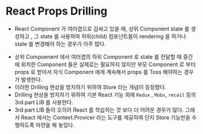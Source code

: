 # React Props Drilling

- React Component 가 여러겹으로 감싸고 있을 때, 상위 Component state 를 생성하고 , 그 state 를 사용하여 하위(child) 컴포넌트들이 rendering 을 하거나 state 를 변경해야 하는 경우가 아주 많다.

* 상위 Compoenent 에서 여러겹의 하위 Component 로 state 를 전달할 때 중간에 위치한 Component 들은 실제로는 필요하지 않지만 부모 Component 로 부터 props 로 받아서 자식 Component 에게 계속해서 props 를 Toss 해야하는 경우가 발생한다.
* 이러한 Drilling 현상을 방지하기 위하여 Store 라는 개념이 등장했다.
* Drilling 현상을 방지하기 위하여 기본 React 기능 외에 `Redux` , `Mobx`, `recoil` 등의 3rd part LIB 를 사용한다.
* 3rd part LIB 들이 오히려 React 를 학습하는 것 보다 더 어려운 경우가 많다. 그래서 React 에서는 Context.Provicer 라는 도구를 제공하여 단지 Store 기능만을 수행하도록 마련을 해 놓았다.
